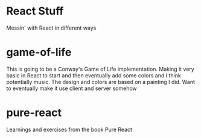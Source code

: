 # React Stuff
 Messin' with React in different ways

# game-of-life
 This is going to be a Conway's Game of Life implementation. Making it very basic in React to start and then eventually add some colors and I think potentially music. The design and colors are based on a painting I did. Want to eventually make it use client and server somehow

# pure-react
 Learnings and exercises from the book Pure React